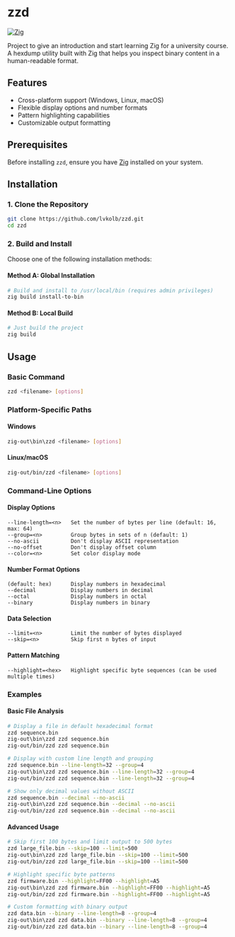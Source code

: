 # zzd

[![Zig](https://img.shields.io/badge/Made%20with-Zig-%23F7A41D)](https://ziglang.org)

Project to give an introduction and start learning Zig for a university course. A hexdump utility built with Zig that helps you inspect binary content in a human-readable format.

## Features

- Cross-platform support (Windows, Linux, macOS)
- Flexible display options and number formats
- Pattern highlighting capabilities
- Customizable output formatting

## Prerequisites

Before installing `zzd`, ensure you have [Zig](https://ziglang.org/download/) installed on your system.

## Installation

### 1. Clone the Repository

```bash
git clone https://github.com/lvkolb/zzd.git
cd zzd
```

### 2. Build and Install

Choose one of the following installation methods:

#### Method A: Global Installation

```bash
# Build and install to /usr/local/bin (requires admin privileges)
zig build install-to-bin
```

#### Method B: Local Build

```bash
# Just build the project
zig build
```

## Usage

### Basic Command

```bash
zzd <filename> [options]
```

### Platform-Specific Paths

#### Windows
```bash
zig-out\bin\zzd <filename> [options]
```

#### Linux/macOS
```bash
zig-out/bin/zzd <filename> [options]
```

### Command-Line Options

#### Display Options
```
--line-length=<n>   Set the number of bytes per line (default: 16, max: 64)
--group=<n>         Group bytes in sets of n (default: 1)
--no-ascii          Don't display ASCII representation
--no-offset         Don't display offset column
--color=<n>         Set color display mode
```

#### Number Format Options
```
(default: hex)      Display numbers in hexadecimal
--decimal           Display numbers in decimal
--octal             Display numbers in octal
--binary            Display numbers in binary
```

#### Data Selection
```
--limit=<n>         Limit the number of bytes displayed
--skip=<n>          Skip first n bytes of input
```

#### Pattern Matching
```
--highlight=<hex>   Highlight specific byte sequences (can be used multiple times)
```

### Examples

#### Basic File Analysis
```bash
# Display a file in default hexadecimal format
zzd sequence.bin
zig-out\bin\zzd zzd sequence.bin
zig-out/bin/zzd zzd sequence.bin

# Display with custom line length and grouping
zzd sequence.bin --line-length=32 --group=4
zig-out\bin\zzd zzd sequence.bin --line-length=32 --group=4
zig-out/bin/zzd zzd sequence.bin --line-length=32 --group=4

# Show only decimal values without ASCII
zzd sequence.bin --decimal --no-ascii
zig-out\bin\zzd zzd sequence.bin --decimal --no-ascii
zig-out/bin/zzd zzd sequence.bin --decimal --no-ascii
```

#### Advanced Usage
```bash
# Skip first 100 bytes and limit output to 500 bytes
zzd large_file.bin --skip=100 --limit=500
zig-out\bin\zzd zzd large_file.bin --skip=100 --limit=500
zig-out/bin/zzd zzd large_file.bin --skip=100 --limit=500

# Highlight specific byte patterns
zzd firmware.bin --highlight=FF00 --highlight=A5
zig-out\bin\zzd zzd firmware.bin --highlight=FF00 --highlight=A5
zig-out/bin/zzd zzd firmware.bin --highlight=FF00 --highlight=A5

# Custom formatting with binary output
zzd data.bin --binary --line-length=8 --group=4
zig-out\bin\zzd zzd data.bin --binary --line-length=8 --group=4
zig-out/bin/zzd zzd data.bin --binary --line-length=8 --group=4
```
